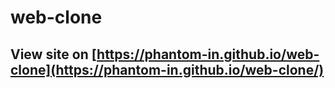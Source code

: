 # web-clone

## View site on [https://phantom-in.github.io/web-clone](https://phantom-in.github.io/web-clone/)
